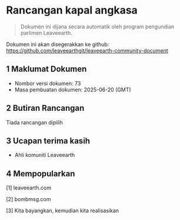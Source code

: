 # Rancangan kapal angkasa

>Dokumen ini dijana secara automatik oleh program pengundian parlimen Leaveearth.

Dokumen ini akan disegerakkan ke github: https://github.com/leaveearthgit/leaveearth-community-document

## 1 Maklumat Dokumen

- Nombor versi dokumen: 73
- Masa pembuatan dokumen: 2025-06-20 (GMT)

## 2 Butiran Rancangan

Tiada rancangan dipilih

## 3 Ucapan terima kasih
* Ahli komuniti Leaveearth

## 4 Mempopularkan
[1] leaveearth.com

[2] bombmsg.com

[3] Kita bayangkan, kemudian kita realisasikan